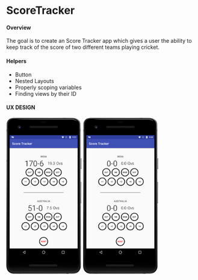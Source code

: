# ScoreTracker

#### Overview
The goal is to create an Score Tracker app which gives a user the ability to keep track of the score of two different teams playing cricket.

#### Helpers
- Button
- Nested Layouts
- Properly scoping variables
- Finding views by their ID

#### UX DESIGN

<img src="https://raw.githubusercontent.com/cvbutani/ScoreTracker/master/UXDesign/ux1.png" width="200"/> <img src="https://raw.githubusercontent.com/cvbutani/ScoreTracker/master/UXDesign/ux2.png" width="200"/>
